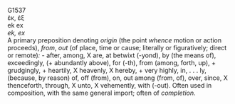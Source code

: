 <body>
  <p>G1537<br>  ἐκ, ἐξ  <br> ek  ex  <br><i>ek,</i> <i>ex </i><br>A primary preposition denoting <i>origin</i> (the point <i>whence</i> motion or action proceeds), <i>from</i>, <i>out</i> (of place, time or cause; literally or figuratively; direct or remote)<i>:</i> - after, among, X are, at betwixt (-yond), by (the means of), exceedingly, (+ abundantly above), for (-th), from (among, forth, up), + grudgingly, + heartily, X heavenly, X hereby, + very highly, in, . . . ly, (because, by reason) of, off (from), on, out among (from, of), over, since, X thenceforth, through, X unto, X vehemently, with (-out). Often used in composition, with the same general import; often of <i>completion</i>.<br></p>
 </body>